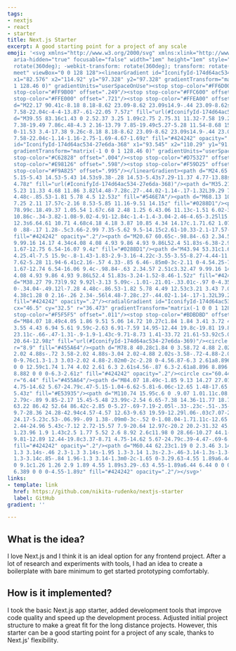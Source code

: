 ```yaml
---
tags:
- nextjs
- react
- starter
title: Next.js Starter
excerpt: A good starting point for a project of any scale
emoji: '<svg xmlns="http://www.w3.org/2000/svg" xmlns:xlink="http://www.w3.org/1999/xlink"
  aria-hidden="true" focusable="false" width="1em" height="1em" style="-ms-transform:
  rotate(360deg); -webkit-transform: rotate(360deg); transform: rotate(360deg);" preserveAspectRatio="xMidYMid
  meet" viewBox="0 0 128 128"><linearGradient id="IconifyId-174d64ac534-27e6da-367"
  x1="82.576" x2="114.92" y1="97.328" y2="97.328" gradientTransform="matrix(-1 0 0
  1 128.46 0)" gradientUnits="userSpaceOnUse"><stop stop-color="#FF6D00" offset="0"/><stop
  stop-color="#FF9B00" offset=".249"/><stop stop-color="#FFC600" offset=".513"/><stop
  stop-color="#FFE000" offset=".721"/><stop stop-color="#FFEA00" offset=".844"/></linearGradient><path
  d="M22.17 90.41c-8.18 8.18-8.62 23.09-8.62 23.09s14.9-.44 23.09-8.62s11.58-18.05
  7.58-22.04c-4-4-13.87-.61-22.05 7.57z" fill="url(#IconifyId-174d64ac534-27e6da-367)"/><path
  d="M39.55 83.16c1.43 0 2.52.37 3.25 1.09c2.75 2.75.31 11.32-7.58 19.22c-5.7 5.7-15.19
  7.38-19.49 7.86c.48-4.3 2.16-13.79 7.85-19.49c5.27-5.28 11.54-8.68 15.97-8.68m0-2c-4.81
  0-11.53 3.4-17.38 9.26c-8.18 8.18-8.62 23.09-8.62 23.09s14.9-.44 23.09-8.62s11.58-18.05
  7.58-22.04c-1.14-1.16-2.75-1.69-4.67-1.69z" fill="#424242" opacity=".2"/><linearGradient
  id="IconifyId-174d64ac534-27e6da-368" x1="93.545" x2="110.29" y1="91.956" y2="109.21"
  gradientTransform="matrix(-1 0 0 1 128.46 0)" gradientUnits="userSpaceOnUse"><stop
  stop-color="#C62828" offset=".004"/><stop stop-color="#D75327" offset=".271"/><stop
  stop-color="#E98126" offset=".598"/><stop stop-color="#F59D25" offset=".85"/><stop
  stop-color="#F9A825" offset=".995"/></linearGradient><path d="M24.65 93.29c-5.15
  5.15-5.43 14.53-5.43 14.53s9.38-.28 14.53-5.43s7.29-11.37 4.77-13.88s-8.71-.38-13.87
  4.78z" fill="url(#IconifyId-174d64ac534-27e6da-368)"/><path d="M35.21 93.38c4.9
  5.23 11.33 4.68 11.86 3.82l4.48-7.28c.27-.44.02-1.14-.17-1.32L39.29 76.51c-.19-.19-.86-.41-1.3-.14l-7.28
  4.48c-.85.53-1.81 5.78 4.5 12.53z" fill="#546E7A"/><path d="M68.13 106.68c-1 .81-2.34.63-2.51-.57c-.47-3.32-.16-9.99-4.34-14.17c-4.08-4.08-10.71-4.68-10.71-4.68l24.96-12.3s4.7
  7.25 2.11 17.57c-2.16 8.53-5.85 11.16-9.51 14.15z" fill="#0288D1"/><path d="M74.12
  78.99c.18.49.37 1.05.54 1.67c.68 2.48 1.25 6.43.06 11.13c-1.51 6.02-3.77 8.6-6.42
  10.86c-.34-3.82-1.08-9.02-4.91-12.84c-1.4-1.4-3.04-2.46-4.65-3.25l15.38-7.57m1.4-4.03l-24.96
  12.3s6.64.61 10.71 4.68c4.18 4.18 3.87 10.85 4.34 14.17c.1.71.62 1.07 1.23 1.07c.42
  0 .88-.17 1.28-.5c3.66-2.99 7.35-5.62 9.5-14.15c2.61-10.33-2.1-17.57-2.1-17.57z"
  fill="#424242" opacity=".2"/><path d="M20.67 60.65c-.98.84-.63 2.34.57 2.51c3.32.47
  9.99.16 14.17 4.34c4.08 4.08 4.93 9.86 4.93 9.86L52.4 51.83s-6.38-2.99-15.66-.58c-6.4
  1.67-12.75 6.54-16.07 9.4z" fill="#0288D1"/><path d="M43.94 53.31c1.67 0 3.11.18
  4.25.4l-7.5 15.9c-.8-1.43-1.83-2.9-3.16-4.22c-3.55-3.55-8.27-4.44-11.99-4.82c3.23-2.46
  7.62-5.28 11.94-6.41c2.16-.57 4.33-.85 6.46-.85m0-3c-2.11 0-4.54.25-7.2.94c-6.4
  1.67-12.74 6.54-16.06 9.4c-.98.84-.63 2.34.57 2.51c3.32.47 9.99.16 14.17 4.34c4.08
  4.08 4.93 9.86 4.93 9.86L52.4 51.83s-3.24-1.52-8.46-1.52z" fill="#424242" opacity=".2"/><path
  d="M38.27 79.73l9.92 9.92l-3.13 5.09c-.1.01-.21.01-.33.01c-.97 0-4.35-.25-7.33-3.43c-3.77-4.03-4.36-7.18-4.31-8.41l5.18-3.18m.21-3.49c-.17
  0-.34.04-.49.12l-7.28 4.48c-.86.53-1.82 5.78 4.49 12.53c3.21 3.43 7.08 4.38 9.52
  4.38c1.28 0 2.16-.26 2.34-.56l4.48-7.28c.27-.44.02-1.14-.17-1.32L39.29 76.51c-.12-.12-.46-.27-.81-.27z"
  fill="#424242" opacity=".2"/><radialGradient id="IconifyId-174d64ac534-27e6da-369"
  cx="46.5" cy="32.5" r="36.473" gradientTransform="matrix(-1 0 0 1 128.46 0)" gradientUnits="userSpaceOnUse"><stop
  stop-color="#F5F5F5" offset=".011"/><stop stop-color="#BDBDBD" offset="1"/></radialGradient><path
  d="M84.07 18.49c4.05 1.86 9.51 5.06 14.72 10.27c1.84 1.84 3.41 3.72 4.77 5.56c2.63
  3.55 4.43 6.94 5.61 9.59c-2.63 6.91-7.59 14.95-12.44 19.8c-19.81 19.81-41.69 31.12-53.01
  23.11c-.66-.47-1.31-.9-1.9-1.43c-9.71-8.73 1.41-33.72 21.61-53.92c5.07-5.07 13.52-10.25
  20.64-12.98z" fill="url(#IconifyId-174d64ac534-27e6da-369)"/><circle cx="78.8" cy="47.18"
  r="8.9" fill="#455A64"/><path d="M78.8 40.28c1.84 0 3.58.72 4.88 2.02s2.02 3.04
  2.02 4.88s-.72 3.58-2.02 4.88s-3.04 2.02-4.88 2.02s-3.58-.72-4.88-2.02c-2.69-2.69-2.69-7.07
  0-9.76c1.3-1.3 3.03-2.02 4.88-2.02m0-2c-2.28 0-4.56.87-6.3 2.61a8.896 8.896 0 0
  0 0 12.59c1.74 1.74 4.02 2.61 6.3 2.61s4.56-.87 6.3-2.61a8.896 8.896 0 0 0 0-12.59a8.882
  8.882 0 0 0-6.3-2.61z" fill="#424242" opacity=".2"/><circle cx="60.44" cy="66.67"
  r="6.44" fill="#455A64"/><path d="M84.07 18.49c-1.85 9.13 14.27 27.01 25.1 25.42c3.37-8.71
  4.75-14.62 5.67-24.79c.47-5.15-1.04-6.62-5.81-6.06c-12.65 1.48-17.65 2.44-24.96
  5.43z" fill="#E53935"/><path d="M110.74 15.95c.6 0 .9.07 1.01.11c.08.18.28.88.11
  2.79c-.89 9.85-2.17 15.45-5.48 23.99c-2.54 6.65-7.38 14.36-11.77 18.75C79.3 76.9
  63.22 86.42 52.64 86.42c-2.85 0-5.27-.69-7.19-2.05l-.33-.23c-.51-.35-.94-.66-1.3-.98c-1.62-1.46-2.48-3.69-2.56-6.63c-.28-10.7
  9.7-28.36 24.28-42.94c4.57-4.57 12.63-9.63 19.59-12.29l.06-.03c7.07-2.89 11.99-3.8
  24.17-5.23c.53-.06.99-.09 1.38-.09m0-3c-.52 0-1.08.04-1.71.11c-12.65 1.48-17.65
  2.44-24.96 5.43c-7.12 2.72-15.57 7.9-20.64 12.97c-20.2 20.2-31.32 45.19-21.61 53.92c.58.52
  1.23.96 1.9 1.43c2.5 1.77 5.52 2.6 8.92 2.6c11.98 0 28.66-10.27 44.1-25.7c4.85-4.85
  9.81-12.89 12.44-19.8c3.37-8.71 4.75-14.62 5.67-24.79c.39-4.47-.69-6.17-4.11-6.17z"
  fill="#424242" opacity=".2"/><path d="M60.44 62.23c1.19 0 2.3.46 3.14 1.3s1.3 1.95
  1.3 3.14s-.46 2.3-1.3 3.14s-1.95 1.3-3.14 1.3s-2.3-.46-3.14-1.3s-1.3-1.95-1.3-3.14s.46-2.3
  1.3-3.14c.85-.84 1.96-1.3 3.14-1.3m0-2c-1.65 0-3.29.63-4.55 1.89a6.44 6.44 0 0 0
  0 9.1c1.26 1.26 2.9 1.89 4.55 1.89s3.29-.63 4.55-1.89a6.44 6.44 0 0 0 0-9.1a6.389
  6.389 0 0 0-4.55-1.89z" fill="#424242" opacity=".2"/></svg>'
links:
- template: link
  href: https://github.com/nikita-rudenko/nextjs-starter
  label: GitHub
gradient: ''

---
```

## What is the idea?

I love Next.js and I think it is an ideal option for any frontend project. After a lot of research and experiments with tools, I had an idea to create a boilerplate with bare minimum to get started prototyping comfortably.

## How is it implemented?

I took the basic Next.js app starter, added development tools that improve code quality and speed up the development process. Adjusted initial project structure to make a great fit for the long distance projects. However, this starter can be a good starting point for a project of any scale, thanks to Next.js' flexibility.
